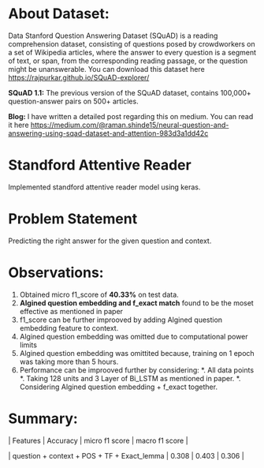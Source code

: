 # About Dataset:
Data Stanford Question Answering Dataset (SQuAD) is a reading comprehension dataset, consisting of questions posed by crowdworkers on a set of Wikipedia articles, where the answer to every question is a segment of text, or span, from the corresponding reading passage, or the question might be unanswerable. You can download this dataset here https://rajpurkar.github.io/SQuAD-explorer/

**SQuAD 1.1:** The previous version of the SQuAD dataset, contains 100,000+ question-answer pairs on 500+ articles.

**Blog:**
I have written a detailed post regarding this on medium. You can read it here https://medium.com/@raman.shinde15/neural-question-and-answering-using-sqad-dataset-and-attention-983d3a1dd42c

# Standford Attentive Reader
Implemented standford attentive reader model using keras.

# Problem Statement
Predicting the right answer for the given question and context.

# Observations:
1. Obtained micro f1_score of **40.33%** on test data.
2. **Algined question embedding and f_exact match** found to be the moset effective as mentioned in paper
3. f1_score can be further improoved by adding Algined question embedding feature to context.
4. Algined question embedding was omitted due to computational power limits
5. Algined question embedding was omittited because, training on 1 epoch was taking more than 5 hours.
6. Performance can be improoved further by considering:
   *.  All data points
   *.  Taking 128 units and 3 Layer of Bi_LSTM as mentioned in paper.
   *.  Considering Algined question embedding + f_exact together.

# Summary:
 
 |                   Features                  | Accuracy | micro f1 score | macro f1 score |
 
 | question + context + POS + TF + Exact_lemma |  0.308   |     0.403      |     0.306      |
 
